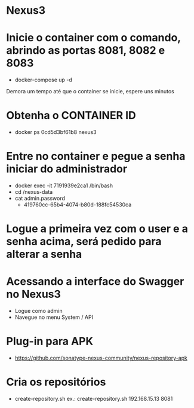 # Nexus3

# Inicie o container com o comando, abrindo as portas 8081, 8082 e 8083
- docker-compose up -d

Demora um tempo até que o container se inicie, espere uns minutos

# Obtenha o CONTAINER ID
- docker ps
    0cd5d3bf61b8 nexus3

# Entre no container e pegue a senha iniciar do administrador
* docker exec -it 7191939e2ca1  /bin/bash
* cd /nexus-data
* cat admin.password
    - 419760cc-65b4-4074-b80d-188fc54530ca

# Logue a primeira vez com o user e a senha acima, será pedido para alterar a senha

# Acessando a interface do Swagger no Nexus3
- Logue como admin
- Navegue no menu System / API

# Plug-in para APK
* https://github.com/sonatype-nexus-community/nexus-repository-apk

# Cria os repositórios
* create-repository.sh <host> <port>
    ex.: create-repository.sh 192.168.15.13 8081